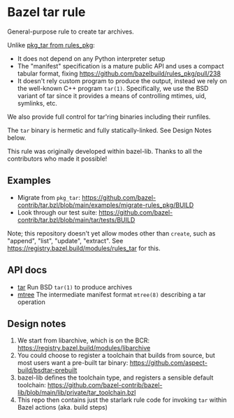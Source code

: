 # Bazel tar rule

General-purpose rule to create tar archives.

Unlike [pkg_tar from rules_pkg](https://github.com/bazelbuild/rules_pkg/blob/main/docs/latest.md#pkg_tar):

- It does not depend on any Python interpreter setup
- The "manifest" specification is a mature public API and uses a compact tabular format, fixing
  https://github.com/bazelbuild/rules_pkg/pull/238
- It doesn't rely custom program to produce the output, instead
  we rely on the well-known C++ program `tar(1)`.
  Specifically, we use the BSD variant of tar since it provides a means
  of controlling mtimes, uid, symlinks, etc.

We also provide full control for tar'ring binaries including their runfiles.

The `tar` binary is hermetic and fully statically-linked. See Design Notes below.

This rule was originally developed within bazel-lib.
Thanks to all the contributors who made it possible!

## Examples

- Migrate from `pkg_tar`: https://github.com/bazel-contrib/tar.bzl/blob/main/examples/migrate-rules_pkg/BUILD
- Look through our test suite: https://github.com/bazel-contrib/tar.bzl/blob/main/tar/tests/BUILD

Note; this repository doesn't yet allow modes other than `create`, such as "append", "list", "update", "extract".
See https://registry.bazel.build/modules/rules_tar for this.

## API docs

- [tar](https://registry.bazel.build/modules/tar.bzl#tar-tar-bzl) Run BSD `tar(1)` to produce archives
- [mtree](https://registry.bazel.build/modules/tar.bzl#tar-mtree-bzl) The intermediate manifest format `mtree(8)` describing a tar operation

## Design notes

1. We start from libarchive, which is on the BCR: https://registry.bazel.build/modules/libarchive
1. You could choose to register a toolchain that builds from source, but most users want a pre-built tar binary: https://github.com/aspect-build/bsdtar-prebuilt
1. bazel-lib defines the toolchain type, and registers a sensible default toolchain: https://github.com/bazel-contrib/bazel-lib/blob/main/lib/private/tar_toolchain.bzl
1. This repo then contains just the starlark rule code for invoking `tar` within Bazel actions (aka. build steps)
